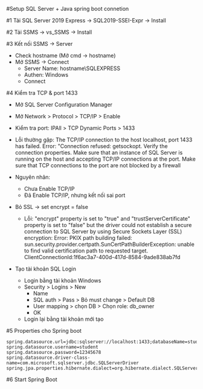 #Setup SQL Server + Java spring boot connetion

#1 Tải SQL Server 2019 Express -> SQL2019-SSEI-Expr -> Install

#2 Tải SSMS -> vs_SSMS -> Install

#3 Kết nối SSMS -> Server
+ Check hostname (Mở cmd -> hostname)
+ Mở SSMS -> Connect
  + Server Name: hostname\SQLEXPRESS
  + Authen: Windows
  + Connect
  
#4 Kiểm tra TCP & port 1433

+ Mở SQL Server Configuration Manager

+ Mở Network > Protocol > TCP/IP > Enable

+ Kiểm tra port: IPAll > TCP Dynamic Ports > 1433

+ Lỗi thường gặp:
	The TCP/IP connection to the host localhost, port 1433 has failed. Error: "Connection refused: getsockopt. Verify the connection properties. Make sure that an instance of SQL Server is running on the host and accepting TCP/IP connections at the port. Make sure that TCP connections to the port are not blocked by a firewall

+ Nguyên nhân:
	+ Chưa Enable TCP/IP
	+ Đã Enable TCP/IP, nhưng kết nối sai port

+ Bỏ SSL -> set encrypt = false
	+ Lỗi: "encrypt" property is set to "true" and "trustServerCertificate" property is set to "false" but the driver could not establish a secure connection to SQL Server by using Secure Sockets Layer (SSL) encryption: Error: PKIX path building failed: sun.security.provider.certpath.SunCertPathBuilderException: unable to find valid certification path to requested target. ClientConnectionId:1f6ac3a7-400d-417d-8584-9ade838ab7fd

+ Tạo tài khoản SQL Login
	+ Login bằng tài khoản Windows
	+ Security > Logins > New
		+ Name
		+ SQL auth > Pass > Bỏ must change > Default DB
		+ User mapping > chọn DB > Chọn role: db_owner
		+ OK
	+ Login lại bằng tài khoản mới tạo
  
#5 Properties cho Spring boot

	spring.datasource.url=jdbc:sqlserver://localhost:1433;databaseName=student;encrypt=false;
	spring.datasource.username=student
	spring.datasource.password=12345678
	spring.datasource.driver-class-name=com.microsoft.sqlserver.jdbc.SQLServerDriver
	spring.jpa.properties.hibernate.dialect=org.hibernate.dialect.SQLServer2012Dialect

#6 Start Spring Boot

